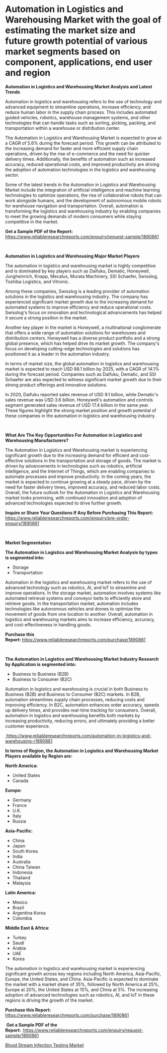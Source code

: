 <p><h1>Automation in Logistics and Warehousing Market with the goal of estimating the market size and future growth potential of various market segments based on component, applications, end user and region</h1></p><p><strong>Automation in Logistics and Warehousing Market Analysis and Latest Trends</strong></p>
<p><p>Automation in logistics and warehousing refers to the use of technology and advanced equipment to streamline operations, increase efficiency, and reduce human labor in the supply chain process. This includes automated guided vehicles, robotics, warehouse management systems, and other technologies that can handle tasks such as sorting, picking, packing, and transportation within a warehouse or distribution center.</p><p>The Automation in Logistics and Warehousing Market is expected to grow at a CAGR of 5.6% during the forecast period. This growth can be attributed to the increasing demand for faster and more efficient supply chain operations, driven by the rise of e-commerce and the need for quicker delivery times. Additionally, the benefits of automation such as increased accuracy, reduced operational costs, and improved productivity are driving the adoption of automation technologies in the logistics and warehousing sector.</p><p>Some of the latest trends in the Automation in Logistics and Warehousing Market include the integration of artificial intelligence and machine learning technologies to optimize operations, the rise of collaborative robots that can work alongside humans, and the development of autonomous mobile robots for warehouse navigation and transportation. Overall, automation is transforming the logistics and warehousing industry by enabling companies to meet the growing demands of modern consumers while staying competitive in the market.</p></p>
<p><strong>Get a Sample PDF of the Report:&nbsp;</strong> <a href="https://www.reliableresearchreports.com/enquiry/request-sample/1890861">https://www.reliableresearchreports.com/enquiry/request-sample/1890861</a></p>
<p>&nbsp;</p>
<p><strong>Automation in Logistics and Warehousing Major Market Players</strong></p>
<p><p>The automation in logistics and warehousing market is highly competitive and is dominated by key players such as Daifuku, Dematic, Honeywell, Jungheinrich, Knapp, Mecalux, Murata Machinery, SSI Schaefer, Swisslog, Toshiba Logistics, and Vitronic.</p><p>Among these companies, Swisslog is a leading provider of automation solutions in the logistics and warehousing industry. The company has experienced significant market growth due to the increasing demand for automated systems to improve efficiency and reduce operational costs. Swisslog's focus on innovation and technological advancements has helped it secure a strong position in the market.</p><p>Another key player in the market is Honeywell, a multinational conglomerate that offers a wide range of automation solutions for warehouses and distribution centers. Honeywell has a diverse product portfolio and a strong global presence, which has helped drive its market growth. The company's focus on developing cutting-edge technologies and solutions has positioned it as a leader in the automation industry.</p><p>In terms of market size, the global automation in logistics and warehousing market is expected to reach USD 88.1 billion by 2025, with a CAGR of 14.1% during the forecast period. Companies such as Daifuku, Dematic, and SSI Schaefer are also expected to witness significant market growth due to their strong product offerings and innovative solutions.</p><p>In 2020, Daifuku reported sales revenue of USD 9.1 billion, while Dematic's sales revenue was USD 3.6 billion. Honeywell's automation and controls segment generated sales revenue of USD 17.4 billion in the same year. These figures highlight the strong market position and growth potential of these companies in the automation in logistics and warehousing industry.</p></p>
<p>&nbsp;</p>
<p><strong>What Are The Key Opportunities For Automation in Logistics and Warehousing Manufacturers?</strong></p>
<p><p>The Automation in Logistics and Warehousing market is experiencing significant growth due to the increasing demand for efficient and cost-effective solutions in the transportation and storage of goods. The market is driven by advancements in technologies such as robotics, artificial intelligence, and the Internet of Things, which are enabling companies to automate processes and improve productivity. In the coming years, the market is expected to continue growing at a steady pace, driven by the need for faster delivery times, improved accuracy, and reduced labor costs. Overall, the future outlook for the Automation in Logistics and Warehousing market looks promising, with continued innovation and adoption of advanced technologies expected to drive further growth.</p></p>
<p><strong>Inquire or Share Your Questions If Any Before Purchasing This Report:</strong> <a href="https://www.reliableresearchreports.com/enquiry/pre-order-enquiry/1890861">https://www.reliableresearchreports.com/enquiry/pre-order-enquiry/1890861</a></p>
<p>&nbsp;</p>
<p><strong>Market Segmentation</strong></p>
<p><strong>The Automation in Logistics and Warehousing Market Analysis by types is segmented into:</strong></p>
<p><ul><li>Storage</li><li>Transportation</li></ul></p>
<p><p>Automation in the logistics and warehousing market refers to the use of advanced technology such as robotics, AI, and IoT to streamline and improve operations. In the storage market, automation involves systems like automated retrieval systems and conveyor belts to efficiently store and retrieve goods. In the transportation market, automation includes technologies like autonomous vehicles and drones to optimize the movement of goods from one location to another. Overall, automation in logistics and warehousing markets aims to increase efficiency, accuracy, and cost-effectiveness in handling goods.</p></p>
<p><strong>Purchase this Report:&nbsp;</strong><a href="https://www.reliableresearchreports.com/purchase/1890861">https://www.reliableresearchreports.com/purchase/1890861</a></p>
<p>&nbsp;</p>
<p><strong>The Automation in Logistics and Warehousing Market Industry Research by Application is segmented into:</strong></p>
<p><ul><li>Business to Business (B2B)</li><li>Business to Consumer (B2C)</li></ul></p>
<p><p>Automation in logistics and warehousing is crucial in both Business to Business (B2B) and Business to Consumer (B2C) markets. In B2B, automation streamlines supply chain processes, reducing costs and improving efficiency. In B2C, automation enhances order accuracy, speeds up delivery times, and provides real-time tracking for consumers. Overall, automation in logistics and warehousing benefits both markets by increasing productivity, reducing errors, and ultimately providing a better customer experience.</p></p>
<p><a href="https://www.reliableresearchreports.com/automation-in-logistics-and-warehousing-r1890861">&nbsp;https://www.reliableresearchreports.com/automation-in-logistics-and-warehousing-r1890861</a></p>
<p><strong>In terms of Region, the Automation in Logistics and Warehousing Market Players available by Region are:</strong></p>
<p>
    <p> <strong> North America: </strong>
        <ul>
            <li>United States</li>
            <li>Canada</li>
        </ul>
        </p> 
    <p> <strong> Europe: </strong>
        <ul>
            <li>Germany</li>
            <li>France</li>
            <li>U.K.</li>
            <li>Italy</li>
            <li>Russia</li>
        </ul>
        </p> 
    <p> <strong> Asia-Pacific: </strong>
        <ul>
            <li>China</li>
            <li>Japan</li>
            <li>South Korea</li>
            <li>India</li>
            <li>Australia</li>
            <li>China Taiwan</li>
            <li>Indonesia</li>
            <li>Thailand</li>
            <li>Malaysia</li>
        </ul>
        </p> 
    <p> <strong> Latin America: </strong>
        <ul>
            <li>Mexico</li>
            <li>Brazil</li>
            <li>Argentina Korea</li>
            <li>Colombia</li>
        </ul>
        </p> 
    <p> <strong> Middle East & Africa: </strong>
        <ul>
            <li>Turkey</li>
            <li>Saudi</li>
            <li>Arabia</li>
            <li>UAE</li>
            <li>Korea</li>
        </ul>
    </p>
    </p>
<p><p>The automation in logistics and warehousing market is experiencing significant growth across key regions including North America, Asia-Pacific, Europe, the United States, and China. Asia-Pacific is expected to dominate the market with a market share of 35%, followed by North America at 25%, Europe at 20%, the United States at 15%, and China at 5%. The increasing adoption of advanced technologies such as robotics, AI, and IoT in these regions is driving the growth of the market.</p></p>
<p><strong>Purchase this Report: </strong><a href="https://www.reliableresearchreports.com/purchase/1890861">https://www.reliableresearchreports.com/purchase/1890861</a></p>
<p>&nbsp;<strong>Get a Sample PDF of the Report:&nbsp;&nbsp;</strong><a href="https://www.reliableresearchreports.com/enquiry/request-sample/1890861">https://www.reliableresearchreports.com/enquiry/request-sample/1890861</a></p>
<p><strong></strong></p>
<p><p><a href="https://github.com/thuyvuongpk111/Market-Research-Report-List-1/blob/main/blood-stream-infection-testing-market.md">Blood Stream Infection Testing Market</a></p></p>